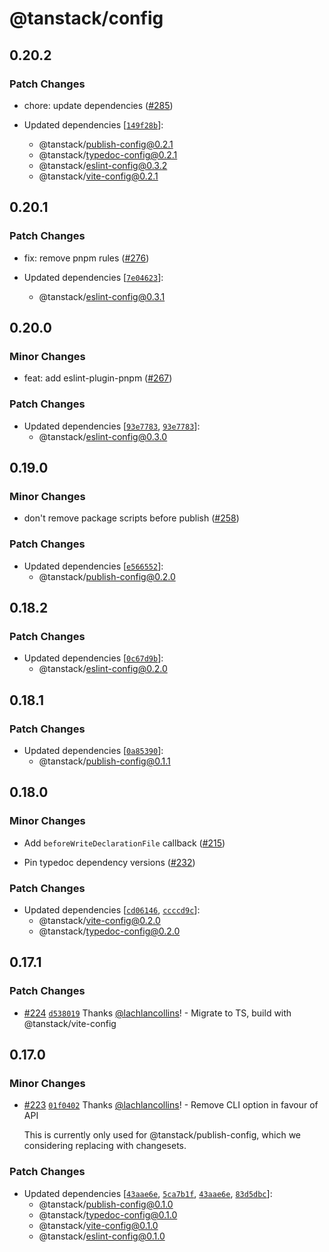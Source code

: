 # @tanstack/config

## 0.20.2

### Patch Changes

- chore: update dependencies ([#285](https://github.com/TanStack/config/pull/285))

- Updated dependencies [[`149f28b`](https://github.com/TanStack/config/commit/149f28b976849cce51da9388adcb3df065405b0a)]:
  - @tanstack/publish-config@0.2.1
  - @tanstack/typedoc-config@0.2.1
  - @tanstack/eslint-config@0.3.2
  - @tanstack/vite-config@0.2.1

## 0.20.1

### Patch Changes

- fix: remove pnpm rules ([#276](https://github.com/TanStack/config/pull/276))

- Updated dependencies [[`7e04623`](https://github.com/TanStack/config/commit/7e04623ef5178b4e89771ce3fe640e22ce101687)]:
  - @tanstack/eslint-config@0.3.1

## 0.20.0

### Minor Changes

- feat: add eslint-plugin-pnpm ([#267](https://github.com/TanStack/config/pull/267))

### Patch Changes

- Updated dependencies [[`93e7783`](https://github.com/TanStack/config/commit/93e778343d16c8cfc0aba4568af709b72954e090), [`93e7783`](https://github.com/TanStack/config/commit/93e778343d16c8cfc0aba4568af709b72954e090)]:
  - @tanstack/eslint-config@0.3.0

## 0.19.0

### Minor Changes

- don't remove package scripts before publish ([#258](https://github.com/TanStack/config/pull/258))

### Patch Changes

- Updated dependencies [[`e566552`](https://github.com/TanStack/config/commit/e566552684afad0c014a3f81e2bc87f42db9f8a7)]:
  - @tanstack/publish-config@0.2.0

## 0.18.2

### Patch Changes

- Updated dependencies [[`0c67d9b`](https://github.com/TanStack/config/commit/0c67d9b3384954e5fb8e39041f41919436791994)]:
  - @tanstack/eslint-config@0.2.0

## 0.18.1

### Patch Changes

- Updated dependencies [[`0a85390`](https://github.com/TanStack/config/commit/0a85390d32d0dd649bd5d81499fd9020b371f3ac)]:
  - @tanstack/publish-config@0.1.1

## 0.18.0

### Minor Changes

- Add `beforeWriteDeclarationFile` callback ([#215](https://github.com/TanStack/config/pull/215))

- Pin typedoc dependency versions ([#232](https://github.com/TanStack/config/pull/232))

### Patch Changes

- Updated dependencies [[`cd06146`](https://github.com/TanStack/config/commit/cd06146b7a64cf733cba9a66116c3df50503fbfc), [`ccccd9c`](https://github.com/TanStack/config/commit/ccccd9c67ba8e02c189072e20e579fb655399170)]:
  - @tanstack/vite-config@0.2.0
  - @tanstack/typedoc-config@0.2.0

## 0.17.1

### Patch Changes

- [#224](https://github.com/TanStack/config/pull/224) [`d538019`](https://github.com/TanStack/config/commit/d53801911cc01110d981e88a08838bdcc3a41163) Thanks [@lachlancollins](https://github.com/lachlancollins)! - Migrate to TS, build with @tanstack/vite-config

## 0.17.0

### Minor Changes

- [#223](https://github.com/TanStack/config/pull/223) [`01f0402`](https://github.com/TanStack/config/commit/01f0402555f006e0fbd2b9bc74dd2fb158d35c5a) Thanks [@lachlancollins](https://github.com/lachlancollins)! - Remove CLI option in favour of API

  This is currently only used for @tanstack/publish-config, which we considering replacing with changesets.

### Patch Changes

- Updated dependencies [[`43aae6e`](https://github.com/TanStack/config/commit/43aae6efe2642634e1ce1867b80b15a8cc829ac6), [`5ca7b1f`](https://github.com/TanStack/config/commit/5ca7b1fa45206cb83f95aee4cd784cdc8c1f377b), [`43aae6e`](https://github.com/TanStack/config/commit/43aae6efe2642634e1ce1867b80b15a8cc829ac6), [`83d5dbc`](https://github.com/TanStack/config/commit/83d5dbc885c7533b0fc45b34873692be51c4eb25)]:
  - @tanstack/publish-config@0.1.0
  - @tanstack/typedoc-config@0.1.0
  - @tanstack/vite-config@0.1.0
  - @tanstack/eslint-config@0.1.0
